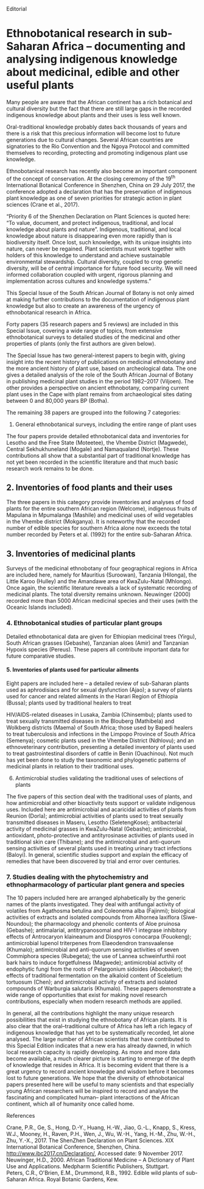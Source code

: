 Editorial

# Ethnobotanical research in sub-Saharan Africa – documenting and analysing indigenous knowledge about medicinal, edible and other useful plants

Many people are aware that the African continent has a rich botanical and cultural diversity but the fact that there are still large gaps in the recorded indigenous knowledge about plants and their uses is less well known.

Oral-traditional knowledge probably dates back thousands of years and there is a risk that this precious information will become lost to future generations due to cultural changes. Several African countries are signatories to the Rio Convention and the Ngoya Protocol and committed themselves to recording, protecting and promoting indigenous plant use knowledge.

Ethnobotanical research has recently also become an important component of the concept of conservation. At the closing ceremony of the $1 9 ^ { \mathrm { t h } }$ International Botanical Conference in Shenzhen, China on 29 July 2017, the conference adopted a declaration that has the preservation of indigenous plant knowledge as one of seven priorities for strategic action in plant sciences (Crane et al., 2017).

“Priority 6 of the Shenzhen Declaration on Plant Sciences is quoted here: “To value, document, and protect indigenous, traditional, and local knowledge about plants and nature”. Indigenous, traditional, and local knowledge about nature is disappearing even more rapidly than is biodiversity itself. Once lost, such knowledge, with its unique insights into nature, can never be regained. Plant scientists must work together with holders of this knowledge to understand and achieve sustainable environmental stewardship. Cultural diversity, coupled to crop genetic diversity, will be of central importance for future food security. We will need informed collaboration coupled with urgent, rigorous planning and implementation across cultures and knowledge systems.”

This Special Issue of the South African Journal of Botany is not only aimed at making further contributions to the documentation of indigenous plant knowledge but also to create an awareness of the urgency of ethnobotanical research in Africa.

Forty papers (35 research papers and 5 reviews) are included in this Special Issue, covering a wide range of topics, from extensive ethnobotanical surveys to detailed studies of the medicinal and other properties of plants (only the first authors are given below).

The Special Issue has two general-interest papers to begin with, giving insight into the recent history of publications on medicinal ethnobotany and the more ancient history of plant use, based on archeological data. The one gives a detailed analysis of the role of the South African Journal of Botany in publishing medicinal plant studies in the period 1982–2017 (Viljoen). The other provides a perspective on ancient ethnobotany, comparing current plant uses in the Cape with plant remains from archaeological sites dating between 0 and 80,000 years BP (Botha).

The remaining 38 papers are grouped into the following 7 categories:

1. General ethnobotanical surveys, including the entire range of plant uses

The four papers provide detailed ethnobotanical data and inventories for Lesotho and the Free State (Moteetee), the Vhembe District (Magwede), Central Sekhukhuneland (Mogale) and Namaqualand (Nortje). These contributions all show that a substantial part of traditional knowledge has not yet been recorded in the scientific literature and that much basic research work remains to be done.

## 2. Inventories of food plants and their uses

The three papers in this category provide inventories and analyses of food plants for the entire southern African region (Welcome), indigenous fruits of Mapulana in Mpumalanga (Mashile) and medicinal uses of wild vegetables in the Vhembe district (Mokganya). It is noteworthy that the recorded number of edible species for southern Africa alone now exceeds the total number recorded by Peters et al. (1992) for the entire sub-Saharan Africa.

## 3. Inventories of medicinal plants

Surveys of the medicinal ethnobotany of four geographical regions in Africa are included here, namely for Mauritius (Suroowan), Tanzania (Hilonga), the Little Karoo (Hulley) and the Amandawe area of KwaZulu-Natal (Mhlongo). Once again, the scientific literature reveals a lack of systematic recording of medicinal plants. The total diversity remains unknown. Neuwinger (2000) recorded more than 5000 African medicinal species and their uses (with the Oceanic Islands included).

### 4. Ethnobotanical studies of particular plant groups

Detailed ethnobotanical data are given for Ethiopian medicinal trees (Yirgu), South African grasses (Gebashe), Tanzanian aloes (Amir) and Tanzanian Hypoxis species (Pereus). These papers all contribute important data for future comparative studies.

#### 5. Inventories of plants used for particular ailments

Eight papers are included here – a detailed review of sub-Saharan plants used as aphrodisiacs and for sexual dysfunction (Ajao); a survey of plants used for cancer and related ailments in the Harari Region of Ethiopia (Bussa); plants used by traditional healers to treat

HIV/AIDS-related diseases in Lusaka, Zambia (Chinsembu); plants used to treat sexually transmitted diseases in the Blouberg (Mathibela) and Wolkberg districts (Maema) of South Africa; those used by Bapedi healers to treat tuberculosis and infections in the Limpopo Province of South Africa (Semenya); cosmetic plants used in the Vhembe District (Ndhlovu); and an ethnoveterinary contribution, presenting a detailed inventory of plants used to treat gastrointestinal disorders of cattle in Benin (Ouachinou). Not much has yet been done to study the taxonomic and phylogenetic patterns of medicinal plants in relation to their traditional uses.

6. Antimicrobial studies validating the traditional uses of selections of plants

The five papers of this section deal with the traditional uses of plants, and how antimicrobial and other bioactivity tests support or validate indigenous uses. Included here are antimicrobial and acaricidal activities of plants from Reunion (Dorla); antimicrobial activities of plants used to treat sexually transmitted diseases in Maseru, Lesotho (SeletengKose); antibacterial activity of medicinal grasses in KwaZulu-Natal (Gebashe); antimicrobial, antioxidant, photo-protective and antityrosinase activities of plants used in traditional skin care (Thibane); and the antimicrobial and anti-quorum sensing activities of several plants used in treating urinary tract infections (Baloyi). In general, scientific studies support and explain the efficacy of remedies that have been discovered by trial and error over centuries.

### 7. Studies dealing with the phytochemistry and ethnopharmacology of particular plant genera and species

The 10 papers included here are arranged alphabetically by the generic names of the plants investigated. They deal with antifungal activity of volatiles from Agathosma betulina and Coleonema alba (Fajinmi); biological activities of extracts and isolated compounds from Alhornea laxiflora (Siwe-Noundou); the pharmacology and phenolic contents of Aloe pruinosa (Gebashe); antimalarial, antitrypanosomal and HIV-1 integrase inhibitory effects of Antrocaryon klaineanum and Diospyros conocarpa (Fouokeng); antimicrobial lupenol triterpenes from Elaeodendron transvaalense (Khumalo); antimicrobial and anti-quorum sensing activities of seven Commiphora species (Rubegeta); the use of Lannea schweinfurthii root bark hairs to induce forgetfulness (Magwede); antimicrobial activity of endophytic fungi from the roots of Pelargonium sidoides (Aboobaker); the effects of traditional fermentation on the alkaloid content of Sceletium tortuosum (Chen); and antimicrobial activity of extracts and isolated compounds of Warburgia salutaris (Khumalo). These papers demonstrate a wide range of opportunities that exist for making novel research contributions, especially when modern research methods are applied.

In general, all the contributions highlight the many unique research possibilities that exist in studying the ethnobotany of African plants. It is also clear that the oral–traditional culture of Africa has left a rich legacy of indigenous knowledge that has yet to be systematically recorded, let alone analysed. The large number of African scientists that have contributed to this Special Edition indicates that a new era has already dawned, in which local research capacity is rapidly developing. As more and more data become available, a much clearer picture is starting to emerge of the depth of knowledge that resides in Africa. It is becoming evident that there is a great urgency to record ancient knowledge and wisdom before it becomes lost to future generations. We hope that the diversity of ethnobotanical papers presented here will be useful to many scientists and that especially young African researchers will be inspired to record and analyse the fascinating and complicated human– plant interactions of the African continent, which all of humanity once called home.

References

Crane, P.R., Ge, S., Hong, D.-Y., Huang, H.-W., Jiao, G.-L., Knapp, S., Kress, W.J., Mooney, H., Raven, P.H., Wen, J., Wu, W.-H., Yang, H.-M., Zhu, W.-H., Zhu, Y.-X., 2017. The ShenZhen Declaration on Plant Sciences. XIX International Botanical Conference, Shenzhen, China. http://www.ibc2017.cn/Declaration/, Accessed date: 9 November 2017.   
Neuwinger, H.D., 2000. African Traditional Medicine – A Dictionary of Plant Use and Applications. Medpharm Scientific Publishers, Stuttgart.   
Peters, C.R., O'Brien, E.M., Drummond, R.B., 1992. Edible wild plants of sub-Saharan Africa. Royal Botanic Gardens, Kew.